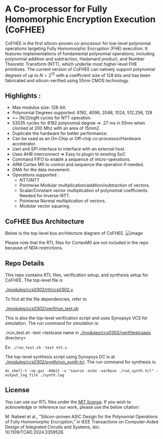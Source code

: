 # A Co-processor for Fully Homomorphic Encryption Execution (CoFHEE)

CoFHEE is the first silicon-proven co-processor for low-level polynomial operations targeting Fully Homomorphic Encryption (FHE) execution. It features implementations of fundamental polynomial operations, including polynomial addition and subtraction, Hadamard product, and Number Theoretic Transform (NTT), which underlie most higher-level FHE primitives. The current version of CoFHEE can natively support polynomial degrees of up to $N = 2^{13}$ with a coefficient size of 128 bits and has been fabricated and silicon-verified using 55nm CMOS technology.

## Highlights :
* Max modulus size: 128-bit.
* Polynomial Degrees supported: 8192, 4096, 2048, 1024, 512,256, 128
* =~ (N/2)logN cycles for NTT operation.
* 53535 cycles for 8192 polynomial degree => .27 ms in 55nm when clocked at 200 Mhz with an area of 15mm2.
* Duplicate the hardware for better performance.
* Can be used as an On-Chip or Off-chip co-processor/Hardware accelerator.
* Uart and SPI interface to interface with an external host.
* Uses AHB interconnect => Easy to plugin to existing SoC
* Command FIFO to enable a sequence of micro-operations.
* ARM Cortex M0 to control and sequence the operation if needed.
* DMA for the data movement.
* Operations supported : 
  * NTT/iNTT            
  * Pointwise Modular multiplication/addition/subtraction of vectors.
  * Scalar/Constant vector multiplication of polynomial coefficients. Needed for Inverse-NTT. 
  * Pointwise Normal multiplication of vectors.
  * Modular vector squaring.


## CoFHEE Bus Architecture
Below is the top-level bus architecture diagram of CoFHEE.
![image](https://github.com/momalab/CoFHEE/assets/18638799/f7bfb337-30a6-4ab2-8510-6a3a71424ed8)

Please note that the RTL files for CortexM0 are not included in the repo because of NDA restrictions. 

## Repo Details
This repo contains RTL files, verification setup, and synthesis setup for CoFHEE. The top-level file is 

[./modules/ccs0302/rtl/ccs0302.v](https://github.com/momalab/CoFHEE/blob/main/modules/ccs0302/rtl/ccs0302.v).

To find all the file dependencies, refer to

[./modules/ccs0302/verif/run_test.sh](https://github.com/momalab/CoFHEE/blob/main/modules/ccs0302/verif/run_test.sh)

This is also the top-level verification script and uses Synopsys VCS for simulation. The run command for simulation is:

./run_test.sh -test <testcase name in [./modules/ccs0302/verif/testcases](https://github.com/momalab/CoFHEE/blob/main/modules/ccs0302/verif/testcases) directory>

Ex: `./run_test.sh -test ntt.v`

The top-level synthesis script using Synopsys DC is at [./modules/ccs0302/synth/run_synth.tcl](https://github.com/momalab/CoFHEE/blob/main/modules/ccs0302/synth/run_synth.tcl). The run command for synthesis is:

`dc_shell-t -no_gui -64bit -x "source -echo -verbose ./run_synth.tcl" -output_log_file ./synth.log`

## License
You can use our RTL files under the [MIT license](https://www.mit.edu/~amini/LICENSE.md). If you wish to acknowledge or reference our work, please use the below citation:

M. Nabeel et al., "Silicon-proven ASIC Design for the Polynomial Operations of Fully Homomorphic Encryption," in IEEE Transactions on Computer-Aided Design of Integrated Circuits and Systems, doi: 10.1109/TCAD.2024.3359526.


 
